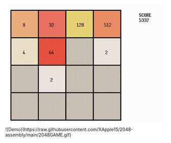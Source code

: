 <div>
  <img src="2048GAME.gif">
</div>
![Demo](https://raw.githubusercontent.com/XApple15/2048-assembly/main/2048GAME.gif)

